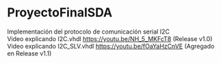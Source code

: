 # ProyectoFinalSDA
Implementación del protocolo de comunicación serial I2C  
Video explicando I2C.vhdl https://youtu.be/NH_5_MKFcT8 (Release v1.0)  
Video explicando I2C_SLV.vhdl https://youtu.be/fOaYaHzCnVE (Agregado en Release v1.1)
